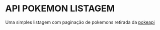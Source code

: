 # API POKEMON LISTAGEM

Uma simples listagem com paginação de pokemons retirada da [pokeapi](https://pokeapi.co/)
